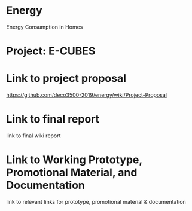# Energy
Energy Consumption in Homes
# Project: E-CUBES

# Link to project proposal
https://github.com/deco3500-2019/energy/wiki/Project-Proposal

# Link to final report
link to final wiki report 

# Link to Working Prototype, Promotional Material, and Documentation
link to relevant links for prototype, promotional material & documentation
